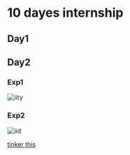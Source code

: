 # 10 dayes internship 

## Day1

## Day2

### Exp1
![iity](https://github.com/aswinunn/INTERNSHIP/blob/main/img/day1.png)

### Exp2
![iid](https://github.com/aswinunn/INTERNSHIP/blob/main/img/day%202%20.png)

[tinker this ](https://www.tinkercad.com/things/9SDdt5230nZ-led/editel)
